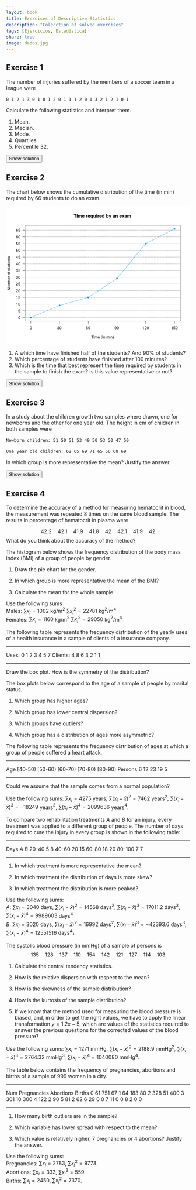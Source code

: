 ```yaml
---
layout: book
title: Exercises of Descriptive Statistics
description: "Colecction of solved exercises"
tags: [Ejercicios, Estadística]
share: true
image: dados.jpg
---
```




## Exercise 1
The number of injuries suffered by the members of a soccer team in a league were


```
0 1 2 1 3 0 1 0 1 2 0 1 1 1 2 0 1 3 2 1 2 1 0 1
```
Calculate the following statistics and interpret them.
1. Mean.
2. Median.
3. Mode.
4. Quartiles.
5. Percentile 32.

<div><button class="solution">Show solution</button></div>
<div id="solution" style="display: none">
1. $\bar x=1.125$ injuries.
2. $Me=1$ injury.
3. $Mo=1$ injury.
4. $Q_1=1$ injury, $Q_2=1$ injury and $Q_3=2$ injuries.
5. $P_{32}=1$ injury.
</div>

## Exercise 2
The chart below shows the cumulative distribution of the time (in min) required by 66 students to do an exam.

<img src="figure/unnamed-chunk-3-1.png" title="plot of chunk unnamed-chunk-3" alt="plot of chunk unnamed-chunk-3" style="display: block; margin: auto;" />

1.  A which time have finished half of the students? And 90% of students?
2.  Which percentage of students have finished after 100 minutes?
3.  Which is the time that best represent the time required by students in the sample to finish the exam? Is this value representative or not?

<div><button class="solution">Show solution</button></div>
<div id="solution" style="display: none">
3. $\bar x=\Sexpr{mean(x)}$ min, $s=\Sexpr{round(stdev(x),4)}$ min and $cv=\Sexpr{cv(x)}$.
</div>

## Exercise 3
In a study about the children growth two samples where drawn, one for newborns and the other for one year old. The height in cm of children in both samples were


```
Newborn children: 51 50 51 53 49 50 53 50 47 50
```

```
One year old children: 62 65 69 71 65 66 68 69
```

In which group is more representative the mean? Justify the answer.

<div><button class="solution">Show solution</button></div>
<div id="solution" style="display: none">
Newborn children: $\bar x=\Sexpr{mean(x)}$ min, $s_x=\Sexpr{round(stdev(x),4)}$ min and $cv_x=\Sexpr{cv(x)}$.<br/>
One year old children:  $\bar y=\Sexpr{mean(y)}$ min, $s_y=\Sexpr{round(stdev(y),4)}$ min and $cv_y=\Sexpr{cv(y)}$.
</div>

## Exercise 4

To determine the accuracy of a method for measuring hematocrit in blood, the measurement was repeated 8 times on the same blood sample. The results in percentage of hematocrit in plasma were


$$42.2\quad 42.1\quad 41.9\quad 41.8\quad 42\quad 42.1\quad 41.9\quad 42$$
What do you think about the accuracy of the method?

The histogram below shows the frequency distribution of the body mass
index (BMI) of a group of people by gender.

1.  Draw the pie chart for the gender.

2.  In which group is more representative the mean of the BMI?

3.  Calculate the mean for the whole sample.

Use the following sums\
Males: $\sum x_i=1002$ kg/m$^2$ $\sum x_i^2 = 22781$ kg$^2$/m$^4$\
Females: $\sum x_i=1160$ kg/m$^2$ $\sum x_i^2 = 29050$ kg$^2$/m$^4$

The following table represents the frequency distribution of the yearly
uses of a health insurance in a sample of clients of a insurance
company.

  ---------- --- --- --- --- --- --- ---
  Uses:        0   1   2   3   4   5   7
  Clients:     4   8   6   3   2   1   1
  ---------- --- --- --- --- --- --- ---

Draw the box plot. How is the symmetry of the distribution?

The box plots below correspond to the age of a sample of people by
marital status.

1.  Which group has higher ages?

2.  Which group has lower central dispersion?

3.  Which groups have outliers?

4.  Which group has a distribution of ages more asymmetric?

The following table represents the frequency distribution of ages at
which a group of people suffered a heart attack.

  --------- ---------- ---------- ---------- ---------- ----------
  Age        \[40-50)   \[50-60)   \[60-70)   \[70-80)   \[80-90)
  Persons       6          12         23         19         5
  --------- ---------- ---------- ---------- ---------- ----------

Could we assume that the sample comes from a normal population?

Use the following sums: $\sum x_i= 4275$ years,
$\sum (x_i-\bar x)^2=7462$ years$^2$, $\sum (x_i-\bar x)^3=-18249$
years$^3$, $\sum (x_i-\bar x)^4=2099636$ years$^4$.

To compare two rehabilitation treatments $A$ and $B$ for an injury,
every treatment was applied to a different group of people. The number
of days required to cure the injury in every group is shown in the
following table:

  -------- ----- -----
  Days       $A$   $B$
  20-40        5     8
  40-60       20    15
  60-80       18    20
  80-100       7     7
  -------- ----- -----

1.  In which treatment is more representative the mean?

2.  In which treatment the distribution of days is more skew?

3.  In which treatment the distribution is more peaked?

Use the following sums:\
$A$: $\sum x_i= 3040$ days, $\sum (x_i-\bar x)^2=14568$ days$^2$,
$\sum (x_i-\bar x)^3=17011.2$ days$^3$, $\sum
(x_i-\bar x)^4=9989603$ days$^4$\
$B$: $\sum x_i= 3020$ days, $\sum (x_i-\bar x)^2=16992$ days$^2$,
$\sum (x_i-\bar x)^3=-42393.6$ days$^3$, $\sum
(x_i-\bar x)^4=12551516$ days$^4$\

The systolic blood pressure (in mmHg) of a sample of persons is
$$135\quad 128\quad 137\quad 110\quad 154\quad 142\quad 121\quad 127\quad 114\quad 103$$

1.  Calculate the central tendency statistics.

2.  How is the relative dispersion with respect to the mean?

3.  How is the skewness of the sample distribution?

4.  How is the kurtosis of the sample distribution?

5.  If we know that the method used for measuring the blood pressure is
    biased, and, in order to get the right values, we have to apply the
    linear transformation $y=1.2x-5$, which are values of the statistics
    required to answer the previous questions for the corrected values
    of the blood pressure?

Use the following sums: $\sum x_i= 1271$ mmHg,
$\sum (x_i-\bar x)^2=2188.9$ mmHg$^2$, $\sum (x_i-\bar x)^3=2764.32$
mmHg$^3$, $\sum (x_i-\bar x)^4=1040080$ mmHg$^4$.

The table below contains the frequency of pregnancies, abortions and
births of a sample of 999 women in a city.

  ----- ------------- ----------- --------
   Num    Pregnancies   Abortions   Births
    0              61         751       67
    1              64         183       80
    2             328          51      400
    3             301          10      300
    4             122           2       90
    5              81           2       62
    6              29           0        0
    7              11           0        0
    8               2           0        0
  ----- ------------- ----------- --------

1.  How many birth outliers are in the sample?

2.  Which variable has lower spread with respect to the mean?

3.  Which value is relatively higher, 7 pregnancies or 4 abortions?
    Justify the answer.

Use the following sums:\
Pregnancies: $\sum x_i= 2783$, $\sum x_i^2=9773$.\
Abortions: $\sum x_i= 333$, $\sum x_i^2=559$.\
Births: $\sum x_i= 2450$, $\sum x_i^2=7370$.

